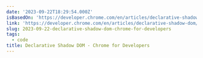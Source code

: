 ```yaml
---
date: '2023-09-22T18:29:54.000Z'
isBasedOn: 'https://developer.chrome.com/en/articles/declarative-shadow-dom/'
link: 'https://developer.chrome.com/en/articles/declarative-shadow-dom/'
slug: 2023-09-22-declarative-shadow-dom-chrome-for-developers
tags:
  - code
title: Declarative Shadow DOM - Chrome for Developers
---
```


